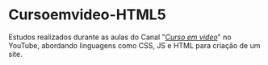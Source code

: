 # Cursoemvideo-HTML5
 Estudos realizados durante as aulas do Canal "[*Curso em video*](https://www.youtube.com/c/CursoemV%C3%ADdeo)" no YouTube, abordando linguagens como CSS, JS e HTML para criação de um site.
